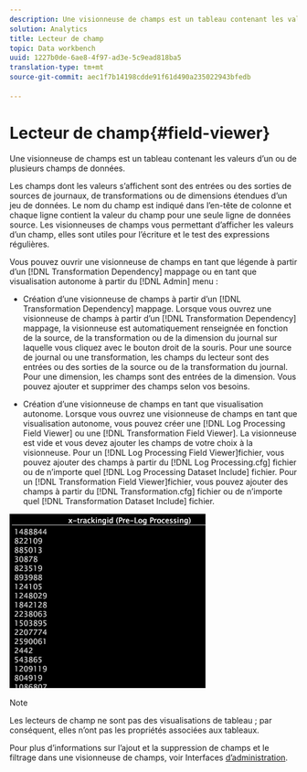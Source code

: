 ```yaml
---
description: Une visionneuse de champs est un tableau contenant les valeurs d’un ou de plusieurs champs de données.
solution: Analytics
title: Lecteur de champ
topic: Data workbench
uuid: 1227b0de-6ae8-4f97-ad3e-5c9ead818ba5
translation-type: tm+mt
source-git-commit: aec1f7b14198cdde91f61d490a235022943bfedb

---
```



# Lecteur de champ{#field-viewer}

Une visionneuse de champs est un tableau contenant les valeurs d’un ou de plusieurs champs de données.

Les champs dont les valeurs s’affichent sont des entrées ou des sorties de sources de journaux, de transformations ou de dimensions étendues d’un jeu de données. Le nom du champ est indiqué dans l’en-tête de colonne et chaque ligne contient la valeur du champ pour une seule ligne de données source. Les visionneuses de champs vous permettant d’afficher les valeurs d’un champ, elles sont utiles pour l’écriture et le test des expressions [](../../../../../home/c-dataset-const-proc/c-reg-exp.md#concept-070077baa419475094ef0469e92c5b9c)régulières.

Vous pouvez ouvrir une visionneuse de champs en tant que légende à partir d’un [!DNL Transformation Dependency] mappage ou en tant que visualisation autonome à partir du [!DNL Admin] menu :

* Création d’une visionneuse de champs à partir d’un [!DNL Transformation Dependency] mappage. Lorsque vous ouvrez une visionneuse de champs à partir d’un [!DNL Transformation Dependency] mappage, la visionneuse est automatiquement renseignée en fonction de la source, de la transformation ou de la dimension du journal sur laquelle vous cliquez avec le bouton droit de la souris. Pour une source de journal ou une transformation, les champs du lecteur sont des entrées ou des sorties de la source ou de la transformation du journal. Pour une dimension, les champs sont des entrées de la dimension. Vous pouvez ajouter et supprimer des champs selon vos besoins.

* Création d’une visionneuse de champs en tant que visualisation autonome. Lorsque vous ouvrez une visionneuse de champs en tant que visualisation autonome, vous pouvez créer une [!DNL Log Processing Field Viewer] ou une [!DNL Transformation Field Viewer]. La visionneuse est vide et vous devez ajouter les champs de votre choix à la visionneuse. Pour un [!DNL Log Processing Field Viewer]fichier, vous pouvez ajouter des champs à partir du [!DNL Log Processing.cfg] fichier ou de n’importe quel [!DNL Log Processing Dataset Include] fichier. Pour un [!DNL Transformation Field Viewer]fichier, vous pouvez ajouter des champs à partir du [!DNL Transformation.cfg] fichier ou de n’importe quel [!DNL Transformation Dataset Include] fichier.

![](assets/vis_FieldViewer_OneField.png)

>[!NOTE]
>
>Les lecteurs de champ ne sont pas des visualisations de tableau ; par conséquent, elles n’ont pas les propriétés associées aux tableaux.

Pour plus d’informations sur l’ajout et la suppression de champs et le filtrage dans une visionneuse de champs, voir Interfaces [d’administration](../../../../../home/c-get-started/c-admin-intrf/c-admin-intrf.md#concept-855c1a91e1a948969fab592adca15f74).

